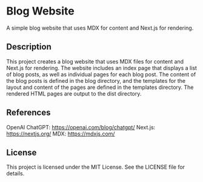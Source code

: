# Blog Website

A simple blog website that uses MDX for content and Next.js for rendering.

## Description

This project creates a blog website that uses MDX files for content and Next.js for rendering. The website includes an index page that displays a list of blog posts, as well as individual pages for each blog post. The content of the blog posts is defined in the blog directory, and the templates for the layout and content of the pages are defined in the templates directory. The rendered HTML pages are output to the dist directory.

## References

OpenAI ChatGPT: https://openai.com/blog/chatgpt/
Next.js: https://nextjs.org/
MDX: https://mdxjs.com/

## License

This project is licensed under the MIT License. See the LICENSE file for details.